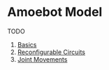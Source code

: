 # Amoebot Model

TODO

1. [Basics](basics.md)
2. [Reconfigurable Circuits](circuits.md)
3. [Joint Movements](jm.md)
